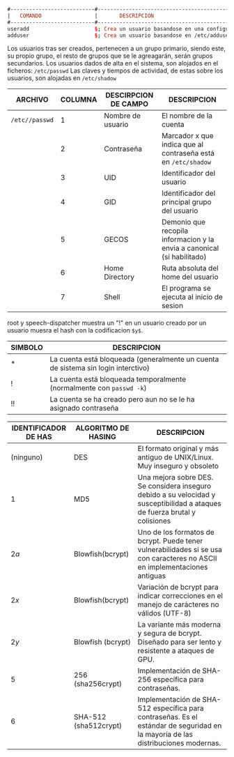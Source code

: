 ```prolog
#---------------------------#---------------------------------------------------------------------------------------------------#---------------------------------------------------------------#
|   COMANDO                 |       DESCRIPCION                                                                                 |      MUESTRA EJEMPLAR                                         |
#---------------------------#---------------------------------------------------------------------------------------------------#---------------------------------------------------------------#
useradd                     §; Crea un usuario basandose en una configuracion establecida en /etc/login.defs
adduser                     §; Crea un usuario basandose en /etc/adduser.conf
```



Los usuarios tras ser creados, pertenecen a un grupo primario, siendo este, su propio grupo, el resto de grupos que se le agreagarán, serán grupos secundarios.
Los usuarios dados de alta en el sistema, son alojados en el ficheros: `/etc/passwd`
Las claves y tiempos de actividad, de estas sobre los usuarios, son alojadas en `/etc/shadow`

| ARCHIVO | COLUMNA | DESCIRPCION DE CAMPO | DESCRIPCION |
|----------|----------|----------|---------|
| `/etc//passwd`   | 1   | Nombre de usuario   | El nombre de la cuenta
|     | 2   | Contraseña   | Marcador x que indica que al contraseña está en `/etc/shadow` 
|     | 3   | UID   | Identificador del usuario
|     | 4   | GID   | Identificador del principal grupo del usuario
|     | 5   | GECOS | Demonio que recopila informacion y la envia a canonical (si habilitado)
|     | 6   | Home Directory    | Ruta absoluta del home del usuario
|     | 7   | Shell | El programa se ejecuta al inicio de sesion

root y speech-dispatcher muestra un "!"
en un usuario creado por un usuario muesra el hash con la codificacion `$y$`.

| SIMBOLO | DESCRIPCION |
|----------|----------|
| *   | La cuenta está bloqueada (generalmente un cuenta de sistema sin login interctivo)   | 
| !    | La cuenta está bloqueada temporalmente (normalmente con `passwd -k`)   | Cell 6   |
| !!    | La cuenta se ha creado pero aun no se le ha asignado contraseña   |

| IDENTIFICADOR DE HAS | ALGORITMO DE HASING | DESCRIPCION |
|----------|----------|----------|
| (ninguno)    | DES   | El formato original y más antiguo de UNIX/Linux. Muy inseguro y obsoleto   |
| $1$    | MD5   | Una mejora sobre DES. Se considera inseguro debido a su velocidad y susceptibilidad a ataques de fuerza brutal y colisiones   |
| $2a$    | Blowfish(bcrypt)   | Uno de los formatos de bcrypt. Puede tener vulnerabilidades si se usa con caracteres no ASCII en implementaciones antiguas   |
| $2x$ | Blowfish(bcrypt) | Variación de bcrypt para indicar correcciones en el manejo de carácteres no válidos (UTF-8)
| $2y$ | Blowfish (bcrypt) | La variante más moderna y segura de bcrypt. Diseñado para ser lento y resistente a ataques de GPU. |
| $5$ | 256 (sha256crypt) | Implementación de SHA-256 específica para contraseñas. |
| $6$ | SHA-512 (sha512crypt) | Implementación de SHA-512 específica para contraseñas. Es el estándar de seguridad en la mayoría de las distribuciones modernas. |